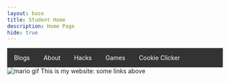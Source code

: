 ```yaml
---
layout: base
title: Student Home 
description: Home Page
hide: true
---
```


<ul>
  <li><a href="/zach_2025/blogs/">Blogs</a></li>
  <li><a href="/zach_2025/about/">About</a></li>
  <li><a href="/zach_2025/devops/hacks">Hacks</a></li>
  <li><a href="/zach_2025/games/">Games</a></li>
  <li><a href="/zach_2025/cookieclicker/">Cookie Clicker</a></li>
</ul>

<style>
ul {
  list-style-type: none;
  margin: 0;
  padding: 0;
  overflow: hidden;
  background-color: #333;
}
li {
  float: left;
}
li a {
  display: block;
  color: white;
  text-align: center;
  padding: 14px 16px;
  text-decoration: none;
}
li a:hover {
  background-color: #111;
}
</style>

<img src="https://media.tenor.com/xKJ0blGgIlQAAAAM/dance-happy.gif" alt="mario gif">
This is my website: some links above
